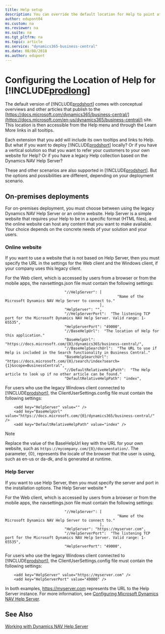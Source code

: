```yaml
---
title: Help setup
description: You can override the default location for Help to point at your own website.
author: edupont04
ms.custom: na
ms.reviewer: na
ms.suite: na
ms.tgt_pltfrm: na
ms.topic: article
ms.service: "dynamics365-business-central"
ms.date: 08/08/2018
ms.author: edupont
---
```


# Configuring the Location of Help for [!INCLUDE[prodlong](../developer/includes/prodlong.md)]

The default version of [!INCLUDE[prodshort](../developer/includes/prodshort.md)] comes with conceptual overviews and other articles that publish to the [https://docs.microsoft.com/dynamics365/business-central/](https://docs.microsoft.com/en-us/dynamics365/business-central/) site. This location is then accessible from the Help menu and through the Learn More links in all tooltips.  

Each extension that you add will include its own tooltips and links to Help. But what if you want to deploy [!INCLUDE[prodshort](../developer/includes/prodshort.md)] locally? Or if you have a vertical solution so that you want to refer your customers to your own website for Help? Or if you have a legacy Help collection based on the Dynamics NAV Help Server?  

These and other scenarios are also supported in [!INCLUDE[prodshort](../developer/includes/prodshort.md)]. But the options and possibilities are different, depending on your deployment scenario.  

## On-premises deployments
For on-premises deployment, you must choose between using the legacy Dynamics NAV Help Server or an online website. Help Server is a simple website that requires your Help to be in a specific format (HTML files), and the online website can host any content that you want to make available. Your choice depends on the concrete needs of your solution and your users.  

### Online website
If you want to use a website that is not based on Help Server, then you must specify the URL in the settings for the Web client and the Windows client, if your company uses this legacy client.  

For the Web client, which is accessed by users from a browser or from the mobile apps, the 
 navsettings.json file must contain the following settings:

```
                           "//HelpServer": [
                                                   "Name of the Microsoft Dynamics NAV Help Server to connect to."
    					                   ],
                           "HelpServer": "",
                           "//HelpServerPort":  "The listening TCP port for the Microsoft Dynamics NAV Help Server. Valid range: 1-65535",
                           "HelpServerPort": "49000",
                           "//BaseHelpUrl":  "The location of Help for this application."
                           "BaseHelpUrl": "https://docs.microsoft.com/{0}/dynamics365/business-central/",
                           "//BaseHelpSearchUrl":  "The URL to use if Help is included in the Search functionality in Business Central."
                           "BaseHelpSearchUrl": "https://docs.microsoft.com/{0}/search/index?search={1}&scope=BusinessCentral",
                           "//DefaultRelativeHelpPath":  "The Help article to look up if no other article can be found."
                           "DefaultRelativeHelpPath": "index",
```


For users who use the legacy Windows client connected to [!INCLUDE[prodshort](../developer/includes/prodshort.md)], the ClientUserSettings.config file must contain the following settings:

```
    <add key="HelpServer" value="" />
    <add key="BaseHelpUrl" value="https://docs.microsoft.com/{0}/dynamics365/business-central/" />
    <add key="DefaultRelativeHelpPath" value="index" />
```

> [!NOTE]
> Replace the value of the BaseHelpUrl key with the URL for your own website, such as ```https://mycompany.com/{0}/documentation/```. The parameter, {0}, represents the locale of the browser that the user is using, such as en-us or da-dk, and is generated at runtime.

### Help Server
If you want to use Help Server, then you must specify the server and port in the installation options. The Help Server website *

For the Web client, which is accessed by users from a browser or from the mobile apps, the 
 navsettings.json file must contain the following settings:

```
                           "//HelpServer": [
                                                   "Name of the Microsoft Dynamics NAV Help Server to connect to."
    					                   ],
                           "HelpServer": "https://myserver.com",
                           "//HelpServerPort":  "The listening TCP port for the Microsoft Dynamics NAV Help Server. Valid range: 1-65535",
                           "HelpServerPort": "49000",
```

For users who use the legacy Windows client connected to [!INCLUDE[prodshort](../developer/includes/prodshort.md)], the ClientUserSettings.config file must contain the following settings:

```
    <add key="HelpServer" value="https://myserver.com" />
    <add key="HelpServerPort" value="49000" />
```
In both examples, https://myserver.com represents the URL to the Help Server instance. For more information, see [Configuring Microsoft Dynamics NAV Help Server](/dynamics-nav/configuring-microsoft-dynamics-nav-help-server).

## See Also
[Working with Dynamics NAV Help Server](/dynamics-nav/microsoft-dynamics-nav-help-server)  
